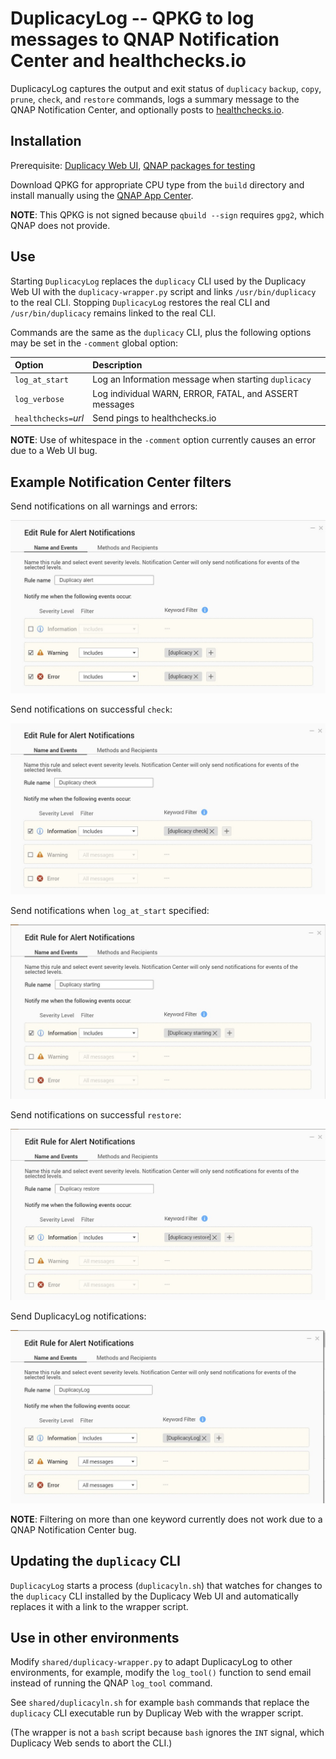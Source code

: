 # DuplicacyLog -- QPKG to log messages to QNAP Notification Center and healthchecks.io

DuplicacyLog captures the output and exit status of `duplicacy` `backup`, 
`copy`, `prune`, `check`, and `restore` commands, logs a summary message 
to the QNAP Notification Center, and optionally posts to 
[healthchecks.io](https://healthchecks.io/). 

## Installation

Prerequisite: [Duplicacy Web UI](https://duplicacy.com/buy.html),
[QNAP packages for testing](https://forum.duplicacy.com/t/qnap-packages-for-testing/4114)

Download QPKG for appropriate CPU type from the `build` directory and install manually using the
[QNAP App Center](https://www.qnap.com/en/how-to/knowledge-base/article/how-to-install-qnap-applications-qpkg-files-manually/).

**NOTE**: This QPKG is not signed because `qbuild --sign` requires
`gpg2`, which QNAP does not provide.

## Use

Starting `DuplicacyLog` replaces the `duplicacy` CLI used by the Duplicacy 
Web UI with the `duplicacy-wrapper.py` script and links 
`/usr/bin/duplicacy` to the real CLI. Stopping `DuplicacyLog` restores 
the real CLI and `/usr/bin/duplicacy` remains linked to the real CLI. 

Commands are the same as the `duplicacy` CLI, plus the following options 
may be set in the `-comment` global option: 
	
Option				| Description
:---				| :---
`log_at_start`		| Log an Information message when starting `duplicacy`	
`log_verbose`		| Log individual WARN, ERROR, FATAL, and ASSERT messages
`healthchecks=`*url*| Send pings to healthchecks.io

**NOTE**: Use of whitespace in the `-comment` option currently causes an 
error due to a Web UI bug. 

## Example Notification Center filters

Send notifications on all warnings and errors:

![Duplicacy Alert Notification Rule](./images/Duplicacy_alert_rule.jpg)

Send notifications on successful `check`:

![Duplicacy Check Notification Rule](./images/Duplicacy_check_rule.jpg)

Send notifications when `log_at_start` specified:

![Duplicacy Starting Alert Notification Rule](./images/Duplicacy_starting_rule.jpg)

Send notifications on successful `restore`:

![Duplicacy Restore Alert Notification Rule](./images/Duplicacy_restore_rule.jpg)

Send DuplicacyLog notifications:

![DuplicacyLog Notification Rule](./images/DuplicacyLog_rule.jpg)

**NOTE**: Filtering on more than one keyword currently does not work due to a QNAP
Notification Center bug.

## Updating the `duplicacy` CLI

`DuplicacyLog` starts a process (`duplicacyln.sh`) that watches for changes
to the `duplicacy` CLI installed by the Duplicacy Web UI and automatically
replaces it with a link to the wrapper script.

## Use in other environments

Modify `shared/duplicacy-wrapper.py` to adapt DuplicacyLog to other 
environments, for example, modify the `log_tool()` function to send 
email instead of running the QNAP `log_tool` command. 

See `shared/duplicacyln.sh` for example `bash` commands that replace 
the `duplicacy` CLI executable run by Duplicay Web with the wrapper 
script. 

(The wrapper is not a `bash` script because `bash` ignores the `INT` signal,
which Duplicacy Web sends to abort the CLI.)
